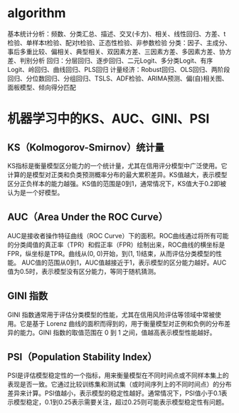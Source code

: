 # algorithm

基本统计分析：频数、分类汇总、描述、交叉(卡方)、相关、线性回归、方差、t检验、单样本t检验、配对t检验、正态性检验、非参数检验
分类：因子、主成分、事后多重比较、偏相关、典型相关、双因素方差、三因素方差、多因素方差、协方差、判别分析
回归：分层回归、逐步回归、二元Logit、多分类Logit、有序Logit、岭回归、曲线回归、PLS回归
计量经济：Robust回归、OLS回归、两阶段回归、分位数回归、分组回归、TSLS、ADF检验、ARIMA预测、偏(自)相关图、面板模型、倾向得分匹配

# 机器学习中的KS、AUC、GINI、PSI
## KS（Kolmogorov-Smirnov）统计量
KS指标是衡量模型区分能力的一个统计量，尤其在信用评分模型中广泛使用。它计算的是模型对正类和负类预测概率分布的最大累积差异。KS值越大，表示模型区分正负样本的能力越强。KS值的范围是0到1，通常情况下，KS值大于0.2即被认为是一个好模型。
## AUC（Area Under the ROC Curve）
AUC是接收者操作特征曲线（ROC Curve）下的面积。ROC曲线通过将所有可能的分类阈值的真正率（TPR）和假正率（FPR）绘制出来，ROC曲线的横坐标是FPR，纵坐标是TPR。曲线从(0, 0)开始，到(1, 1)结束，从而评估分类模型的性能。
AUC值的范围从0到1，AUC值越接近于1，表示模型的区分能力越好。AUC值为0.5时，表示模型没有区分能力，等同于随机猜测。
## GINI 指数
GINI 指数通常用于评估分类模型的性能，尤其在信用风险评估等领域中常被使用。它是基于 Lorenz 曲线的面积而得到的，用于衡量模型对正例和负例的分布差异的能力。GINI 指数的取值范围在 0 到 1 之间，值越高表示模型性能越好。
## PSI（Population Stability Index）
PSI是评估模型稳定性的一个指标，用来衡量模型在不同时间点或不同样本集上的表现是否一致。它通过比较训练集和测试集（或时间序列上的不同时间点）的分布差异来计算。PSI值越小，表示模型的稳定性越好。通常情况下，PSI值小于0.1表示模型稳定，0.1到0.25表示需要关注，超过0.25则可能表示模型稳定性有问题。
